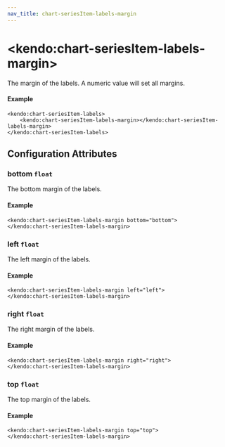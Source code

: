 ```yaml
---
nav_title: chart-seriesItem-labels-margin
---
```


# \<kendo:chart-seriesItem-labels-margin\>

The margin of the labels. A numeric value will set all margins.

#### Example
    <kendo:chart-seriesItem-labels>
        <kendo:chart-seriesItem-labels-margin></kendo:chart-seriesItem-labels-margin>
    </kendo:chart-seriesItem-labels>

## Configuration Attributes

### bottom `float`

The bottom margin of the labels.

#### Example
    <kendo:chart-seriesItem-labels-margin bottom="bottom">
    </kendo:chart-seriesItem-labels-margin>

### left `float`

The left margin of the labels.

#### Example
    <kendo:chart-seriesItem-labels-margin left="left">
    </kendo:chart-seriesItem-labels-margin>

### right `float`

The right margin of the labels.

#### Example
    <kendo:chart-seriesItem-labels-margin right="right">
    </kendo:chart-seriesItem-labels-margin>

### top `float`

The top margin of the labels.

#### Example
    <kendo:chart-seriesItem-labels-margin top="top">
    </kendo:chart-seriesItem-labels-margin>


